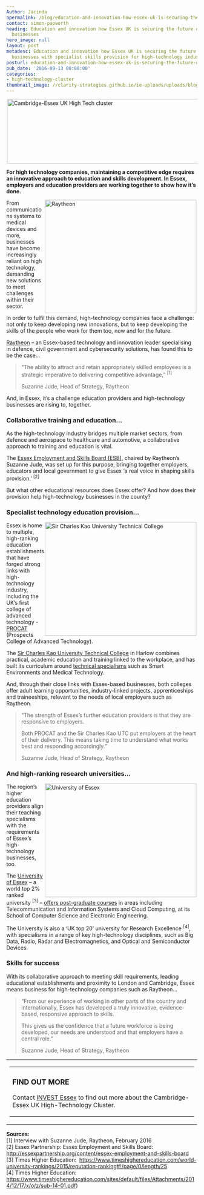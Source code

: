 ```yaml
---
Author: Jacinda
apermalink: /blog/education-and-innovation-how-essex-uk-is-securing-the-future-of-its-high-technology-businesses
contact: simon-papworth
heading: Education and innovation how Essex UK is securing the future of its high-technology
  businesses
hero_image: null
layout: post
metadesc: Education and innovation how Essex UK is securing the future of its high-technology
  businesses with specialist skills provision for high-technology industry
posturl: education-and-innovation-how-essex-uk-is-securing-the-future-of-its-high-technology-businesses
pub_date: '2016-09-13 00:00:00'
categories:
- high-technology-cluster
thumbnail_image: //clarity-strategies.github.io/ie-uploads/uploads/blog/Sir_Charles_Kao_UTC_Building_mini.jpg
---
```


<p><img alt='Cambridge-Essex UK High Tech cluster' src='//clarity-strategies.github.io/ie-uploads/uploads/blog/CEUHTC_icon_landscape_600.jpg' style='width: 600px; height: 170px; margin-left: 2px; margin-right: 2px;'/></p><p><strong>For high technology companies, maintaining a competitive edge requires an innovative approach to education and skills development. In Essex, employers and education providers are working together to show how it’s done.</strong></p><p><img alt='Raytheon' src='//clarity-strategies.github.io/ie-uploads/uploads/blog/Raytheon_Diversity_Image_at_Demo_Center_700.jpg' style='width: 400px; height: 299px; margin-left: 2px; margin-right: 2px; float: right;'/>From communications systems to medical devices and more, businesses have become increasingly reliant on high technology, demanding new solutions to meet challenges within their sector.</p><p>In order to fulfil this demand, high-technology companies face a challenge: not only to keep developing new innovations, but to keep developing the skills of the people who work for them too, now and for the future.</p><p><a href='http://www.raytheon.co.uk/' target='_blank'>Raytheon</a> – an Essex-based technology and innovation leader specialising in defence, civil government and cybersecurity solutions, has found this to be the case... </p><blockquote><p>“The ability to attract and retain appropriately skilled employees is a strategic imperative to delivering competitive advantage,” <sup>[1]</sup></p><p>Suzanne Jude, Head of Strategy, Raytheon</p></blockquote><p>And, in Essex, it’s a challenge education providers and high-technology businesses are rising to, together.</p><h3>Collaborative training and education…</h3><p>As the high-technology industry bridges multiple market sectors, from defence and aerospace to healthcare and automotive, a collaborative approach to training and education is vital.</p><p>The <a href='http://essexpartnership.org/content/essex-employment-and-skills-board' target='_blank'>Essex Employment and Skills Board (ESB),</a> chaired by Raytheon’s Suzanne Jude, was set up for this purpose, bringing together employers, educators and local government to give Essex ‘a real voice in shaping skills provision.’ <sup>[2]</sup></p><p>But what other educational resources does Essex offer? And how does their provision help high-technology businesses in the county?</p><h3>Specialist technology education provision…</h3><p><img alt='Sir Charles Kao University Technical College' src='//clarity-strategies.github.io/ie-uploads/uploads/blog/Sir_Charles_Kao_UTC_Building_400.jpg' style='width: 400px; height: 300px; margin-left: 2px; margin-right: 2px; float: right;'/>Essex is home to multiple, high-ranking education establishments that have forged strong links with high-technology industry, including the UK’s first college of advanced technology - <a href='http://www.procat.ac.uk/' target='_blank'>PROCAT</a> (Prospects College of Advanced Technology).</p><p>The <a href='http://www.sircharleskaoutc.com/' target='_blank'>Sir Charles Kao University Technical College</a> in Harlow combines practical, academic education and training linked to the workplace, and has built its curriculum around <a href='http://www.sircharleskaoutc.com/about/specialisms/' target='_blank'>technical specialisms</a> such as Smart Environments and Medical Technology.</p><p>And, through their close links with Essex-based businesses, both colleges offer adult learning opportunities, industry-linked projects, apprenticeships and traineeships, relevant to the needs of local employers such as Raytheon.</p><blockquote><p>“The strength of Essex’s further education providers is that they are responsive to employers.</p><p>Both PROCAT and the Sir Charles Kao UTC put employers at the heart of their delivery. This means taking time to understand what works best and responding accordingly.”</p><p>Suzanne Jude, Head of Strategy, Raytheon</p></blockquote><h3>And high-ranking research universities…</h3><p><img alt='University of Essex ' src='//clarity-strategies.github.io/ie-uploads/uploads/blog/Uni_of_essex_400.jpg' style='width: 400px; height: 300px; margin-left: 2px; margin-right: 2px; float: right;'/>The region’s higher education providers align their teaching specialisms with the requirements of Essex’s high-technology businesses, too.</p><p>The <a href='http://www.essex.ac.uk/' target='_blank'>University of Essex</a> – a world top 2% ranked university <sup>[3]</sup> – <a href='http://www.essex.ac.uk/study/pg/masters/default.aspx' target='_blank'>offers post-graduate courses</a> in areas including Telecommunication and Information Systems and Cloud Computing, at its School of Computer Science and Electronic Engineering.</p><p>The University is also a ‘UK top 20’ university for Research Excellence <sup>[4]</sup>, with specialisms in a range of key high-technology disciplines, such as Big Data, Radio, Radar and Electromagnetics, and Optical and Semiconductor Devices.</p><h3>Skills for success</h3><p>With its collaborative approach to meeting skill requirements, leading educational establishments and proximity to London and Cambridge, Essex means business for high-technology companies such as Raytheon...</p><blockquote><p>“From our experience of working in other parts of the country and internationally, Essex has developed a truly innovative, evidence-based, responsive approach to skills. </p><p>This gives us the confidence that a future workforce is being developed, our needs are understood and that employers have a central role.”</p><p>Suzanne Jude, Head of Strategy, Raytheon</p></blockquote><table cellpadding='0' cellspacing='0'><tbody><tr><td height='80'><table cellpadding='0' cellspacing='0' width='100%'><tbody><tr><td><h3>FIND OUT MORE</h3><p>Contact <a href='../index.html' target='_blank'>INVEST Essex</a> to find out more about the Cambridge-Essex UK High-Technology Cluster.</p></td></tr></tbody></table></td></tr></tbody></table><p><strong>Sources:</strong><br/>[1] Interview with Suzanne Jude, Raytheon, February 2016<br/>[2] Essex Partnership: Essex Employment and Skills Board: <a href='http://essexpartnership.org/content/essex-employment-and-skills-board'>http://essexpartnership.org/content/essex-employment-and-skills-board</a><br/>[3] Times Higher Education:  <a href='https://www.timeshighereducation.com/world-university-rankings/2015/reputation-ranking#!/page/0/length/25'>https://www.timeshighereducation.com/world-university-rankings/2015/reputation-ranking#!/page/0/length/25</a><br/>[4] Times Higher Education: <a href='https://www.timeshighereducation.com/sites/default/files/Attachments/2014/12/17/x/o/z/sub-14-01.pdf'>https://www.timeshighereducation.com/sites/default/files/Attachments/2014/12/17/x/o/z/sub-14-01.pdf</a>) </p>